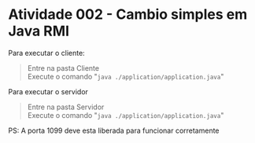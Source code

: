 # Atividade 002 - Cambio simples em Java RMI

Para executar o cliente:
> Entre na pasta Cliente  
> Execute o comando "```java ./application/application.java```"

Para executar o servidor
> Entre na pasta Servidor  
> Execute o comando "```java ./application/application.java```"

PS: A porta 1099 deve esta liberada para funcionar corretamente